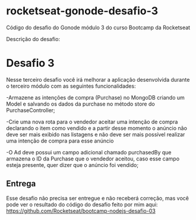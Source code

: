 # rocketseat-gonode-desafio-3

Código do desafio do Gonode módulo 3 do curso Bootcamp da Rocketseat

Descrição do desafio:

# Desafio 3

Nesse terceiro desafio você irá melhorar a aplicação desenvolvida durante o terceiro módulo com as seguintes funcionalidades:

-Armazene as intenções de compra (Purchase) no MongoDB criando um Model e salvando os dados da purchase no método store do PurchaseController;

-Crie uma nova rota para o vendedor aceitar uma intenção de compra declarando o item como vendido e a partir desse momento o anúncio não deve ser mais exibido nas listagens e não deve ser mais possível realizar uma intenção de compra para esse anúncio

-O Ad deve possui um campo adicional chamado purchasedBy que armazena o ID da Purchase que o vendedor aceitou, caso esse campo esteja presente, quer dizer que o anúncio foi vendido;


## Entrega

Esse desafio não precisa ser entregue e não receberá correção, mas você pode ver o resultado do código do desafio feito por mim aqui: https://github.com/Rocketseat/bootcamp-nodejs-desafio-03
